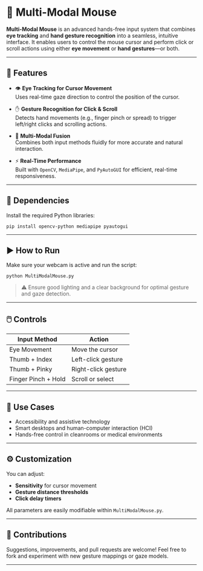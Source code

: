 # 🧠 Multi-Modal Mouse

**Multi-Modal Mouse** is an advanced hands-free input system that combines **eye tracking** and **hand gesture recognition** into a seamless, intuitive interface. It enables users to control the mouse cursor and perform click or scroll actions using either **eye movement** or **hand gestures**—or both.

---

## 🚀 Features

- 👁️ **Eye Tracking for Cursor Movement**  
  Uses real-time gaze direction to control the position of the cursor.

- ✋ **Gesture Recognition for Click & Scroll**  
  Detects hand movements (e.g., finger pinch or spread) to trigger left/right clicks and scrolling actions.

- 🔁 **Multi-Modal Fusion**  
  Combines both input methods fluidly for more accurate and natural interaction.

- ⚡ **Real-Time Performance**  
  Built with `OpenCV`, `MediaPipe`, and `PyAutoGUI` for efficient, real-time responsiveness.

---

## 🧰 Dependencies

Install the required Python libraries:

```
pip install opencv-python mediapipe pyautogui
````

---

## ▶️ How to Run

Make sure your webcam is active and run the script:

```
python MultiModalMouse.py
```

> ⚠️ Ensure good lighting and a clear background for optimal gesture and gaze detection.

---

## 🖱️ Controls

| Input Method        | Action              |
| ------------------- | ------------------- |
| Eye Movement        | Move the cursor     |
| Thumb + Index       | Left-click gesture  |
| Thumb + Pinky       | Right-click gesture |
| Finger Pinch + Hold | Scroll or select    |

---

## 📌 Use Cases

* Accessibility and assistive technology
* Smart desktops and human-computer interaction (HCI)
* Hands-free control in cleanrooms or medical environments

---

## ⚙️ Customization

You can adjust:

* **Sensitivity** for cursor movement
* **Gesture distance thresholds**
* **Click delay timers**

All parameters are easily modifiable within `MultiModalMouse.py`.

---

## 🙌 Contributions

Suggestions, improvements, and pull requests are welcome!
Feel free to fork and experiment with new gesture mappings or gaze models.

---
